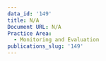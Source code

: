 ```yaml
---
data_id: '149'
title: N/A
Document URL: N/A
Practice Area:
  - Monitoring and Evaluation
publications_slug: '149'
---
```

